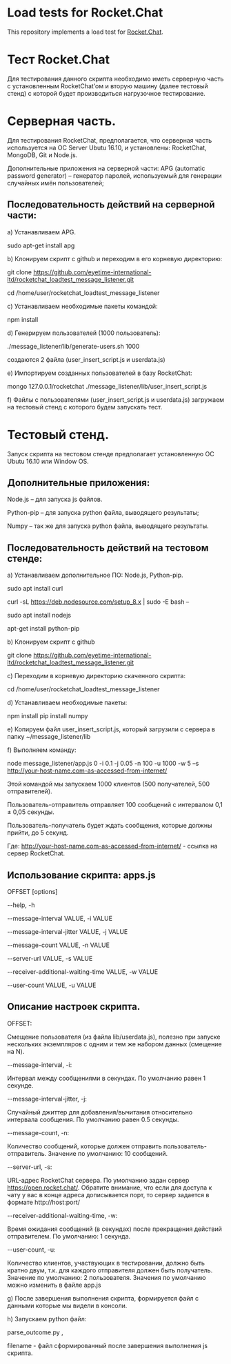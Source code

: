 # Load tests for Rocket.Chat

This repository implements a load test for [Rocket.Chat](https://github.com/RocketChat).

# Тест Rocket.Chat

Для тестирования данного скрипта необходимо иметь серверную часть с установленным RocketChat’ом и вторую машину (далее тестовый стенд) с которой будет производиться нагрузочное тестирование.

# Серверная часть.

Для тестирования RocketChat, предполагается, что серверная часть используется на ОС Server Ubutu 16.10, и установлены: RocketChat, MongoDB, Git и Node.js.

Дополнительные приложения на серверной части: APG (automatic password generator) – генератор паролей, используемый для генерации случайных имён пользователей;

## Последовательность действий на серверной части:

a)    Устанавливаем APG.

sudo apt-get install apg

b)    Клонируем скрипт с github и переходим в его корневую директорию:

git clone https://github.com/eyetime-international-ltd/rocketchat_loadtest_message_listener.git

cd /home/user/rocketchat_loadtest_message_listener

c)    Устанавливаем необходимые пакеты командой:

npm install

d)    Генерируем пользователей (1000 пользователь):

./message_listener/lib/generate-users.sh 1000

создаются 2 файла (user_insert_script.js и userdata.js)

e)    Импортируем созданных пользователей в базу RocketChat:

mongo 127.0.0.1/rocketchat ./message_listener/lib/user_insert_script.js

f)    Файлы с пользователями (user_insert_script.js и userdata.js) загружаем на тестовый стенд с которого будем запускать тест.

# Тестовый стенд.

Запуск скрипта на тестовом стенде предполагает установленную ОС Ubutu 16.10 или Window OS.

## Дополнительные приложения:

Node.js – для запуска js файлов.

Python-pip – для запуска python файла, выводящего результаты;

Numpy – так же для запуска python файла, выводящего результаты.

## Последовательность действий на тестовом стенде:

a)    Устанавливаем дополнительное ПО: Node.js, Python-pip.

sudo apt install curl

curl -sL https://deb.nodesource.com/setup_8.x | sudo -E bash –

sudo apt install nodejs

apt-get install python-pip

b)    Клонируем скрипт с github

git clone https://github.com/eyetime-international-ltd/rocketchat_loadtest_message_listener.git

c)    Переходим в корневую директорию скаченного скрипта:

cd /home/user/rocketchat_loadtest_message_listener

d)    Устанавливаем необходимые пакеты:

npm install
pip install numpy

e)    Копируем файл user_insert_script.js, который загрузили с сервера в папку ~/message_listener/lib

f)    Выполняем команду:

node message_listener/app.js 0 -i 0.1 -j 0.05 -n 100 -u 1000 -w 5 –s http://your-host-name.com-as-accessed-from-internet/

Этой командой мы запускаем 1000 клиентов (500 получателей, 500 отправителей). 

Пользователь-отправитель отправляет 100 сообщений с интервалом 0,1 ± 0,05 секунды. 

Пользователь-получатель будет ждать сообщения, которые должны прийти, до 5 секунд.

Где: http://your-host-name.com-as-accessed-from-internet/ - ссылка на сервер RocketChat.

## Использование скрипта: apps.js

OFFSET [options]

--help, -h

--message-interval VALUE, -i VALUE

--message-interval-jitter VALUE, -j VALUE

--message-count VALUE, -n VALUE

--server-url VALUE, -s VALUE

--receiver-additional-waiting-time VALUE, -w VALUE

--user-count VALUE, -u VALUE

## Описание настроек скрипта.

OFFSET:

Смещение пользователя (из файла lib/userdata.js), полезно при запуске нескольких экземпляров с одним и тем же набором данных (смещение на N).

--message-interval, -i:

Интервал между сообщениями в секундах. По умолчанию равен 1 секунде.

--message-interval-jitter, -j:

Случайный джиттер для добавления/вычитания относительно интервала сообщения. По умолчанию равен 0.5 секунды.

--message-count, -n:

Количество сообщений, которые должен отправить пользователь-отправитель. Значение по умолчанию: 10 сообщений.

--server-url, -s:

URL-адрес RocketChat сервера. По умолчанию задан сервер https://open.rocket.chat/. Обратите внимание, что если для доступа к чату у вас в конце адреса дописывается порт, то сервер задается в формате http://host:port/

--receiver-additional-waiting-time, -w:

Время ожидания сообщений (в секундах) после прекращения действий отправителем. По умолчанию: 1 секунда.

--user-count, -u:

Количество клиентов, участвующих в тестировании, должно быть кратно двум, т.к. для каждого отправителя должен быть получатель. Значение по умолчанию: 2 пользователя. Значения по умолчанию можно изменить в файле app.js

g)    После завершения выполнения скрипта, формируется файл с данными которые мы видели в консоли.

h)    Запускаем python файл:

parse_outcome.py <filename>,
  
filename  - файл сформированный после завершения выполнения js скрипта.
